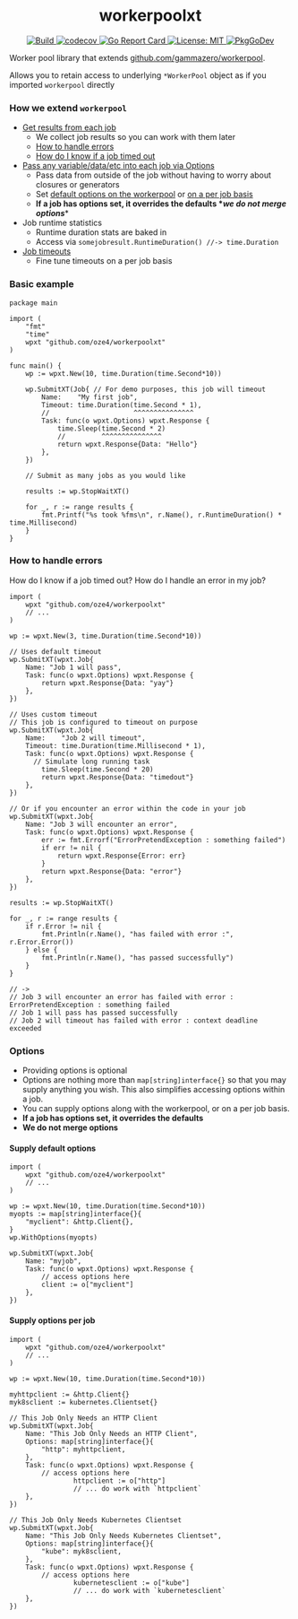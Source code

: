 <p align="center">
  <h1 align="center">workerpoolxt</h1>	
</p>

<p align="center">
  <a href="https://github.com/oze4/workerpoolxt/actions">
    <img title="Build" src="https://github.com/oze4/workerpoolxt/workflows/Build/badge.svg?branch=master" >
  </a>
  <a href="https://codecov.io/gh/oze4/workerpoolxt">
    <img title="codecov" src="https://codecov.io/gh/oze4/workerpoolxt/branch/master/graph/badge.svg" >
  </a>
  <a href="https://goreportcard.com/report/github.com/oze4/workerpoolxt">
    <img title="Go Report Card" src="https://goreportcard.com/badge/github.com/oze4/workerpoolxt" >
  </a>
  <a href="https://github.com/oze4/workerpoolxt/blob/master/LICENSE">
    <img title="License: MIT" src="https://img.shields.io/badge/License-MIT-blue.svg" >
  </a>
  <a href="https://pkg.go.dev/github.com/oze4/workerpoolxt">
    <img title="PkgGoDev" src="https://pkg.go.dev/badge/github.com/oze4/workerpoolxt" >
  </a>
</p>

Worker pool library that extends [github.com/gammazero/workerpool](https://github.com/gammazero/workerpool).

Allows you to retain access to underlying `*WorkerPool` object as if you imported `workerpool` directly


### How we extend `workerpool`

- [Get results from each job](#basic-example)
  - We collect job results so you can work with them later
  - [How to handle errors](#how-to-handle-errors)
  - [How do I know if a job timed out](#how-to-handle-errors)
- [Pass any variable/data/etc into each job via Options](#options)
  - Pass data from outside of the job without having to worry about closures or generators
  - Set [default options on the workerpool](#supply-default-options) or [on a per job basis](#supply-options-per-job)
  - **If a job has options set, it overrides the defaults \**we do not merge options***\*
- Job runtime statistics
  - Runtime duration stats are baked in
  - Access via `somejobresult.RuntimeDuration() //-> time.Duration`
- [Job timeouts](#basic-example)
  - Fine tune timeouts on a per job basis

### Basic example

```golang
package main

import (
	"fmt"
	"time"
	wpxt "github.com/oze4/workerpoolxt"
)

func main() {
	wp := wpxt.New(10, time.Duration(time.Second*10))

	wp.SubmitXT(Job{ // For demo purposes, this job will timeout
		Name:    "My first job",
		Timeout: time.Duration(time.Second * 1),
		//                     ^^^^^^^^^^^^^^^
		Task: func(o wpxt.Options) wpxt.Response {
			time.Sleep(time.Second * 2)
			//         ^^^^^^^^^^^^^^^
			return wpxt.Response{Data: "Hello"}
		},
	})

	// Submit as many jobs as you would like

	results := wp.StopWaitXT()

	for _, r := range results {
		fmt.Printf("%s took %fms\n", r.Name(), r.RuntimeDuration() * time.Millisecond)
	}
}
```

### How to handle errors

How do I know if a job timed out? How do I handle an error in my job?

```golang
import (
	wpxt "github.com/oze4/workerpoolxt"
	// ...
)

wp := wpxt.New(3, time.Duration(time.Second*10))

// Uses default timeout
wp.SubmitXT(wpxt.Job{ 
	Name: "Job 1 will pass",
	Task: func(o wpxt.Options) wpxt.Response {
		return wpxt.Response{Data: "yay"}
	},
})

// Uses custom timeout
// This job is configured to timeout on purpose
wp.SubmitXT(wpxt.Job{ 
	Name:    "Job 2 will timeout",
	Timeout: time.Duration(time.Millisecond * 1),
	Task: func(o wpxt.Options) wpxt.Response {
	  // Simulate long running task
		time.Sleep(time.Second * 20) 
		return wpxt.Response{Data: "timedout"}
	},
})

// Or if you encounter an error within the code in your job
wp.SubmitXT(wpxt.Job{ 
	Name: "Job 3 will encounter an error",
	Task: func(o wpxt.Options) wpxt.Response {
		err := fmt.Errorf("ErrorPretendException : something failed")
		if err != nil {
			return wpxt.Response{Error: err}
		}
		return wpxt.Response{Data: "error"}
	},
})

results := wp.StopWaitXT()

for _, r := range results {
	if r.Error != nil {
		fmt.Println(r.Name(), "has failed with error :", r.Error.Error())
	} else {
		fmt.Println(r.Name(), "has passed successfully")
	}
}

// ->
// Job 3 will encounter an error has failed with error : ErrorPretendException : something failed
// Job 1 will pass has passed successfully
// Job 2 will timeout has failed with error : context deadline exceeded
```

### Options

 - Providing options is optional
 - Options are nothing more than `map[string]interface{}` so that you may supply anything you wish. This also simplifies accessing options within a job.
 - You can supply options along with the workerpool, or on a per job basis. 
 - **If a job has options set, it overrides the defaults**
 - **We do not merge options**

#### Supply default options

```golang
import (
    wpxt "github.com/oze4/workerpoolxt"
    // ...
)

wp := wpxt.New(10, time.Duration(time.Second*10))
myopts := map[string]interface{}{
    "myclient": &http.Client{},
}
wp.WithOptions(myopts)

wp.SubmitXT(wpxt.Job{
    Name: "myjob",
    Task: func(o wpxt.Options) wpxt.Response {
        // access options here
        client := o["myclient"]
    }, 
})
```

#### Supply options per job

```golang
import (
    wpxt "github.com/oze4/workerpoolxt"
    // ...
)

wp := wpxt.New(10, time.Duration(time.Second*10))

myhttpclient := &http.Client{}
myk8sclient := kubernetes.Clientset{}

// This Job Only Needs an HTTP Client
wp.SubmitXT(wpxt.Job{
    Name: "This Job Only Needs an HTTP Client",
    Options: map[string]interface{}{
        "http": myhttpclient, 
    },
    Task: func(o wpxt.Options) wpxt.Response {
        // access options here
				httpclient := o["http"]
				// ... do work with `httpclient`
    }, 
})

// This Job Only Needs Kubernetes Clientset
wp.SubmitXT(wpxt.Job{
    Name: "This Job Only Needs Kubernetes Clientset",
    Options: map[string]interface{}{
        "kube": myk8sclient,
    },
    Task: func(o wpxt.Options) wpxt.Response {
        // access options here
				kubernetesclient := o["kube"]
				// ... do work with `kubernetesclient`
    }, 
})
```
